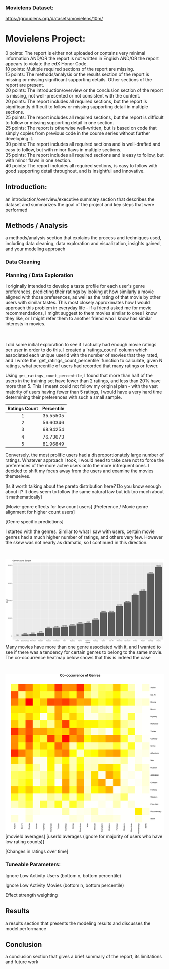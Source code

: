 ### Movielens Dataset:
https://grouplens.org/datasets/movielens/10m/

# Movielens Project:

0 points: The report is either not uploaded or contains very minimal information AND/OR the report is not written in English AND/OR the report appears to violate the edX Honor Code.
<br>
10 points: Multiple required sections of the report are missing.
<br>
15 points: The methods/analysis or the results section of the report is missing or missing significant supporting details. Other sections of the report are present.
<br>
20 points: The introduction/overview or the conclusion section of the report is missing, not well-presented or not consistent with the content.
<br>
20 points: The report includes all required sections, but the report is significantly difficult to follow or missing supporting detail in multiple sections.
<br>
25 points: The report includes all required sections, but the report is difficult to follow or missing supporting detail in one section.
<br>
25 points: The report is otherwise well-written, but is based on code that simply copies from previous code in the course series without further developing it.
<br>
30 points: The report includes all required sections and is well-drafted and easy to follow, but with minor flaws in multiple sections.
<br>
35 points: The report includes all required sections and is easy to follow, but with minor flaws in one section.
<br>
40 points: The report includes all required sections, is easy to follow with good supporting detail throughout, and is insightful and innovative. 
<br>

## Introduction:

an introduction/overview/executive summary section that describes the dataset and summarizes the goal of the project and key steps that were performed

## Methods / Analysis

a methods/analysis section that explains the process and techniques used, including data cleaning, data exploration and visualization, insights gained, and your modeling approach

### Data Cleaning

### Planning / Data Exploration

I originally intended to develop a taste profile for each user's genre preferences, predicting their ratings by looking at how similarly a movie aligned with those preferences, as well as the rating of that movie by other users with similar tastes. This most closely approximates how I would approach this problem in everyday life - if a friend asked me for movie recommendations, I might suggest to them movies similar to ones I know they like, or I might refer them to another friend who I know has similar interests in movies.

<br>
<br>
I did some initial exploration to see if I actually had enough movie ratings per user in order to do this. I created a `ratings_count` column which associated each unique userId with the number of movies that they rated, and I wrote the `get_ratings_count_percentile` function to calculate, given N ratings, what percentile of users had recorded that many ratings or fewer.

<br>

Using `get_ratings_count_percentile`, I found that more than half of the users in the training set have fewer than 2 ratings, and less than 20% have more than 5. This I meant could not follow my original plan - with the vast majority of users having fewer than 5 ratings, I would have a very hard time determining their preferences with such a small sample.

<div align="center">

| Ratings Count    | Percentile |
| :-: | :-: |
| 1  | 35.55505    |
| 2 | 56.60346     |
| 3    | 68.94254    |
| 4    | 76.73673    |
| 5    | 81.96849    |

</div>

Conversely, the most prolific users had a disproportionately large number of ratings. Whatever approach I took, I would need to take care not to force the preferences of the more actve users onto the more infrequent ones. I decided to shift my focus away from the users and examine the movies themselves.

[Is it worth talking about the pareto distribution here? Do you know enough about it? It does seem to follow the same natural law but idk too much about it mathematically]

[Movie-genre effects for low count users]
[Preference / Movie genre alignment for higher count users]

[Genre specific predictions]

I started with the genres. Similar to what I saw with users, certain movie genres had a much higher number of ratings, and others very few. However the skew was not nearly as dramatic, so I continued in this direction.

<br>

<img src="/movielens/graphs/genre_counts_barplot.png" align="left" alt="Genre Counts"
	title="Genre Counts"/>

<br>

Many movies have more than one genre associated with it, and I wanted to see if there was a tendency for certain genres to belong to the same movie. The co-occurrence heatmap below shows that this is indeed the case

<br>

 <img src="/movielens/graphs/genre_co_occurrence_heatmap_sqrt_transform.png" align="left" alt="Genre Co-Occurrence"
	title="Genre Co-Occurrence"/>

 <br>

 [movieId averages]
 [userId averages (ignore for majority of users who have low rating counts)]

 [Changes in ratings over time]
 

### Tuneable Parameters:

Ignore Low Activity Users (bottom n, bottom percentile)

Ignore Low Activity Movies (bottom n, bottom percentile)

Effect strength weighting

## Results

a results section that presents the modeling results and discusses the model performance

## Conclusion

a conclusion section that gives a brief summary of the report, its limitations and future work
